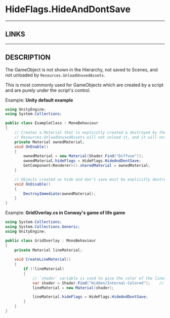 # HideFlags.HideAndDontSave


---


## LINKS

[](https://docs.unity3d.com/ScriptReference/HideFlags.html)



---



## DESCRIPTION

The GameObject is not shown in the Hierarchy, not saved to Scenes, and not unloaded by `Resources.UnloadUnusedAssets`.

This is most commonly used for GameObjects which are created by a script and are purely under the script's control.

Example: **Unity default example**
```cs
using UnityEngine;
using System.Collections;

public class ExampleClass : MonoBehaviour
{
    // Creates a Material that is explicitly created & destroyed by the component.
    // Resources.UnloadUnusedAssets will not unload it, and it will not be editable by the Inspector.
    private Material ownedMaterial;
    void OnEnable()
    {
        ownedMaterial = new Material(Shader.Find("Diffuse"));
        ownedMaterial.hideFlags = HideFlags.HideAndDontSave;
        GetComponent<Renderer>().sharedMaterial = ownedMaterial;
    }

    // Objects created as hide and don't save must be explicitly destroyed by the owner of the object.
    void OnDisable()
    {
        DestroyImmediate(ownedMaterial);
    }
}
```


Example: **GridOverlay.cs in Conway's game of life game**
```cs
using System.Collections;
using System.Collections.Generic;
using UnityEngine;

public class GridOverlay : MonoBehaviour
{
    private Material lineMaterial;
    
    void CreateLineMaterial()
    {
        if (!lineMaterial)
        {
            // `shader` variable is used to give the color of the lines
            var shader = Shader.Find("Hidden/Internal-Colored");    // Finds a shader with the given `name`.
            lineMaterial = new Material(shader);

            lineMaterial.hideFlags = HideFlags.HideAndDontSave;
        }
    }
}
```